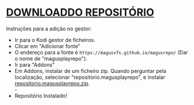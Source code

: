 # <a href="repositorio.magusplayrepo.zip">DOWNLOADDO REPOSITÓRIO</a>

Instruções para a adição no gestor:


<p align="left">
  <ul>
    <li>Ir para o Kodi gestor de ficheiros.</li>
    <li>Clicar em "Adicionar fonte"</li>
    <li>O endereço para a fonte é <code>https://magusvfs.github.io/magusrepo/</code> (Dar o nome de "magusplayrepo").</li>
    <li>Ir para "Addons"</li>
    <li>Em Addons, instalar de um ficheiro zip. Quando perguntar pela localização, selecionar "repositorio.magusplayrepo", e instalar <a href="repositorio.magusplayrepo.zip">repositorio.magusplayrepo.zip</a>.</li>
    -
    <li>Repositório Instalado!</li>
    
</ul>

                                      
                                       

</p>


